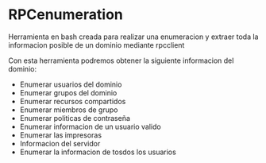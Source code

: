 # RPCenumeration

Herramienta en bash creada para realizar una enumeracion y extraer toda la informacion posible de un dominio mediante rpcclient

Con esta herramienta podremos obtener la siguiente informacion del dominio:
- Enumerar usuarios del dominio
- Enumerar grupos del dominio
- Enumerar recursos compartidos
- Enumerar miembros de grupo
- Enumerar politicas de contraseña
- Enumerar informacion de un usuario valido
- Enumerar las impresoras
- Informacion del servidor
- Enumerar la informacion de tosdos los usuarios

